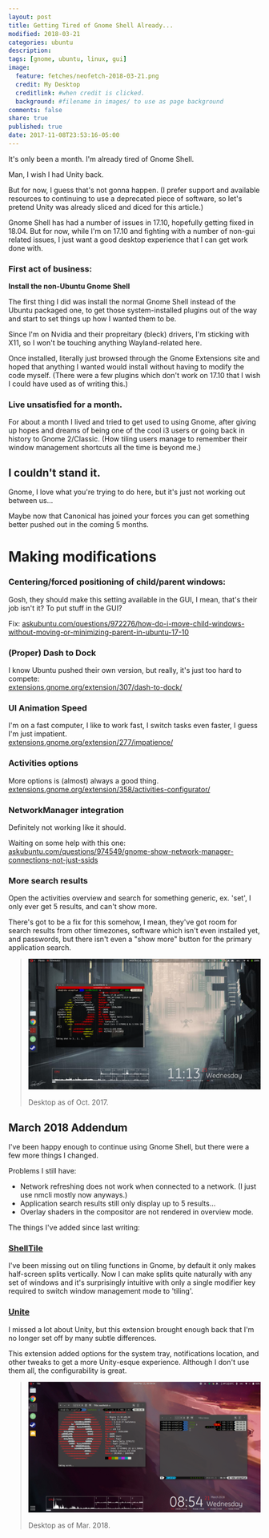 ```yaml
---
layout: post
title: Getting Tired of Gnome Shell Already...
modified: 2018-03-21
categories: ubuntu
description:
tags: [gnome, ubuntu, linux, gui]
image:
  feature: fetches/neofetch-2018-03-21.png
  credit: My Desktop
  creditlink: #when credit is clicked.
  background: #filename in images/ to use as page background
comments: false
share: true
published: true
date: 2017-11-08T23:53:16-05:00
---
```


It's only been a month. I'm already tired of Gnome Shell.

Man, I wish I had Unity back.

But for now, I guess that's not gonna happen. (I prefer support and available resources to continuing to use a deprecated piece of software, so let's pretend Unity was already sliced and diced for this article.)

Gnome Shell has had a number of issues in 17.10, hopefully getting fixed in 18.04. But for now, while I'm on 17.10 and fighting with a number of non-gui related issues, I just want a good desktop experience that I can get work done with.


### First act of business:

**Install the non-Ubuntu Gnome Shell**

The first thing I did was install the normal Gnome Shell instead of the Ubuntu packaged one, to get those system-installed plugins out of the way and start to set things up how I wanted them to be.

Since I'm on Nvidia and their propreitary (bleck) drivers, I'm sticking with X11, so I won't be touching anything Wayland-related here.

Once installed, literally just browsed through the Gnome Extensions site and hoped that anything I wanted would install without having to modify the code myself. (There were a few plugins which don't work on 17.10 that I wish I could have used as of writing this.)

### Live unsatisfied for a month.

For about a month I lived and tried to get used to using Gnome, after giving up hopes and dreams of being one of the cool i3 users or going back in history to Gnome 2/Classic. (How tiling users manage to remember their window management shortcuts all the time is beyond me.)

## I couldn't stand it.

Gnome, I love what you're trying to do here, but it's just not working out between us...

Maybe now that Canonical has joined your forces you can get something better pushed out in the coming 5 months.

# Making modifications

### Centering/forced positioning of child/parent windows:

Gosh, they should make this setting available in the GUI, I mean, that's their job isn't it? To put stuff in the GUI?

Fix: [askubuntu.com/questions/972276/how-do-i-move-child-windows-without-moving-or-minimizing-parent-in-ubuntu-17-10](https://askubuntu.com/questions/972276/how-do-i-move-child-windows-without-moving-or-minimizing-parent-in-ubuntu-17-10)

### (Proper) Dash to Dock

I know Ubuntu pushed their own version, but really, it's just too hard to compete:  
[extensions.gnome.org/extension/307/dash-to-dock/](https://extensions.gnome.org/extension/307/dash-to-dock/)

### UI Animation Speed

I'm on a fast computer, I like to work fast, I switch tasks even faster, I guess I'm just impatient.  
[extensions.gnome.org/extension/277/impatience/](https://extensions.gnome.org/extension/277/impatience/)

### Activities options

More options is (almost) always a good thing.  
[extensions.gnome.org/extension/358/activities-configurator/](https://extensions.gnome.org/extension/358/activities-configurator/)

### NetworkManager integration

Definitely not working like it should.

Waiting on some help with this one: [askubuntu.com/questions/974549/gnome-show-network-manager-connections-not-just-ssids](https://askubuntu.com/questions/974549/gnome-show-network-manager-connections-not-just-ssids)

### More search results

Open the activities overview and search for something generic, ex. 'set', I only ever get 5 results, and can't show more.

There's got to be a fix for this somehow, I mean, they've got room for search results from other timezones, software which isn't even installed yet, and passwords, but there isn't even a "show more" button for the primary application search.


> ![Desktop Result](/images/17-10-25-screenfetch.png)
>
> Desktop as of Oct. 2017.

## March 2018 Addendum

I've been happy enough to continue using Gnome Shell, but there were a few more things I changed.

Problems I still have:

 * Network refreshing does not work when connected to a network. (I just use nmcli mostly now anyways.)
 * Application search results still only display up to 5 results...
 * Overlay shaders in the compositor are not rendered in overview mode.

The things I've added since last writing:

### [ShellTile](https://extensions.gnome.org/extension/657/shelltile/)

I've been missing out on tiling functions in Gnome, by default it only makes half-screen splits vertically. Now I can make splits quite naturally with any set of windows and it's surprisingly intuitive with only a single modifier key required to switch window management mode to 'tiling'.

### [Unite](https://extensions.gnome.org/extension/1287/unite/)

I missed a lot about Unity, but this extension brought enough back that I'm no longer set off by many subtle differences.

This extension added options for the system tray, notifications location, and other tweaks to get a more Unity-esque experience. Although I don't use them all, the configurability is great.


> ![Desktop Result](/images/fetches/neofetch-2018-03-21.png)
>
> Desktop as of Mar. 2018.
